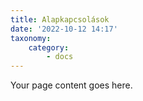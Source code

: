 ```yaml
---
title: Alapkapcsolások
date: '2022-10-12 14:17'
taxonomy:
    category:
        - docs
---
```


Your page content goes here.